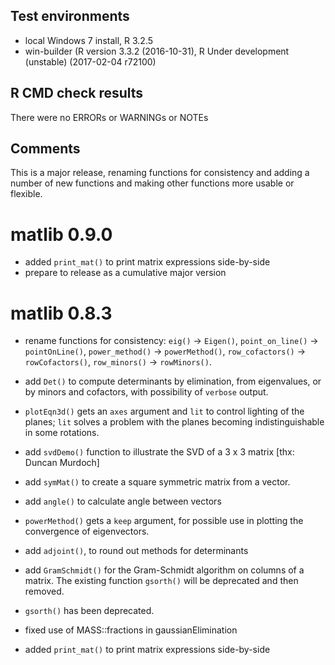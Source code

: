 ## Test environments
* local Windows 7 install, R 3.2.5
* win-builder (R version 3.3.2 (2016-10-31), R Under development (unstable) (2017-02-04 r72100)

## R CMD check results
There were no ERRORs or WARNINGs or NOTEs

## Comments
This is a major release, renaming functions for consistency and adding a number of new functions
and making other functions more usable or flexible.

# matlib 0.9.0
- added `print_mat()` to print matrix expressions side-by-side
- prepare to release as a cumulative major version

# matlib 0.8.3

- rename functions for consistency: `eig()` -> `Eigen()`, `point_on_line()` -> `pointOnLine()`, `power_method()` -> `powerMethod()`, `row_cofactors()` -> `rowCofactors()`, `row_minors()` -> `rowMinors()`.

- add `Det()` to compute determinants by elimination, from eigenvalues, or by minors and cofactors, with possibility of `verbose` output.
- `plotEqn3d()` gets an `axes` argument and `lit` to control lighting of the planes; `lit` solves a problem with the planes becoming indistinguishable in some rotations.
- add `svdDemo()` function to illustrate the SVD of a 3 x 3 matrix [thx: Duncan Murdoch]
- add `symMat()` to create a square symmetric matrix from a vector.
- add `angle()` to calculate angle between vectors
- `powerMethod()` gets a `keep` argument, for possible use in plotting the convergence of eigenvectors.
- add `adjoint()`, to round out methods for determinants
- add `GramSchmidt()` for the Gram-Schmidt algorithm on columns of a matrix. The existing function `gsorth()` will be deprecated and then removed.
- `gsorth()` has been deprecated.
- fixed use of MASS::fractions in gaussianElimination
- added `print_mat()` to print matrix expressions side-by-side

